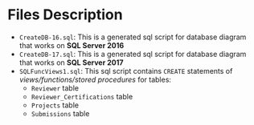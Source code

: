 # Files Description
- `CreateDB-16.sql`: This is a generated sql script for database diagram that works on **SQL Server 2016**
- `CreateDB-17.sql`: This is a generated sql script for database diagram that works on **SQL Server 2017**
- `SQLFuncViews1.sql`: This sql script contains `CREATE` statements of *views/functions/stored procedures* for tables:
  - `Reviewer` table
  - `Reviewer_Certifications` table
  - `Projects` table
  - `Submissions` table